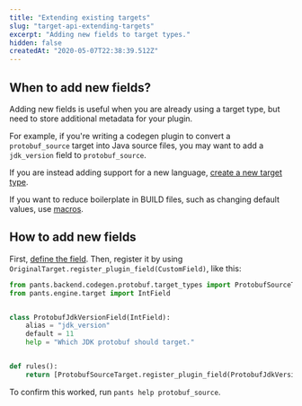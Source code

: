 ```yaml
---
title: "Extending existing targets"
slug: "target-api-extending-targets"
excerpt: "Adding new fields to target types."
hidden: false
createdAt: "2020-05-07T22:38:39.512Z"
---
```

When to add new fields?
-----------------------

Adding new fields is useful when you are already using a target type, but need to store additional metadata for your plugin.

For example, if you're writing a codegen plugin to convert a `protobuf_source` target into Java source files, you may want to add a `jdk_version` field to `protobuf_source`.

If you are instead adding support for a new language, [create a new target type](doc:target-api-new-targets).

If you want to reduce boilerplate in BUILD files, such as changing default values, use [macros](doc:macros).

How to add new fields
---------------------

First, [define the field](doc:target-api-new-fields). Then, register it by using `OriginalTarget.register_plugin_field(CustomField)`, like this:

```python plugins/register.py
from pants.backend.codegen.protobuf.target_types import ProtobufSourceTarget
from pants.engine.target import IntField


class ProtobufJdkVersionField(IntField):
    alias = "jdk_version"
    default = 11
    help = "Which JDK protobuf should target."


def rules():
    return [ProtobufSourceTarget.register_plugin_field(ProtobufJdkVersionField)]
```

To confirm this worked, run `pants help protobuf_source`.
